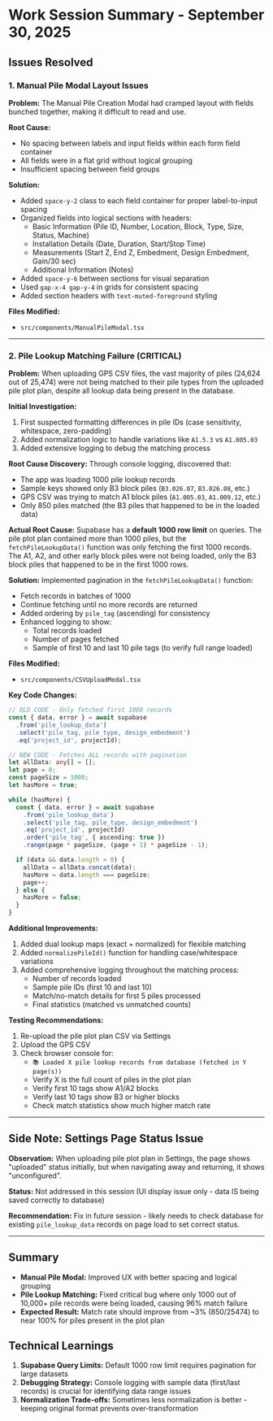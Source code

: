 # Work Session Summary - September 30, 2025

## Issues Resolved

### 1. Manual Pile Modal Layout Issues

**Problem:** The Manual Pile Creation Modal had cramped layout with fields bunched together, making it difficult to read and use.

**Root Cause:**
- No spacing between labels and input fields within each form field container
- All fields were in a flat grid without logical grouping
- Insufficient spacing between field groups

**Solution:**
- Added `space-y-2` class to each field container for proper label-to-input spacing
- Organized fields into logical sections with headers:
  - Basic Information (Pile ID, Number, Location, Block, Type, Size, Status, Machine)
  - Installation Details (Date, Duration, Start/Stop Time)
  - Measurements (Start Z, End Z, Embedment, Design Embedment, Gain/30 sec)
  - Additional Information (Notes)
- Added `space-y-6` between sections for visual separation
- Used `gap-x-4 gap-y-4` in grids for consistent spacing
- Added section headers with `text-muted-foreground` styling

**Files Modified:**
- `src/components/ManualPileModal.tsx`

---

### 2. Pile Lookup Matching Failure (CRITICAL)

**Problem:** When uploading GPS CSV files, the vast majority of piles (24,624 out of 25,474) were not being matched to their pile types from the uploaded pile plot plan, despite all lookup data being present in the database.

**Initial Investigation:**
1. First suspected formatting differences in pile IDs (case sensitivity, whitespace, zero-padding)
2. Added normalization logic to handle variations like `A1.5.3` vs `A1.005.03`
3. Added extensive logging to debug the matching process

**Root Cause Discovery:**
Through console logging, discovered that:
- The app was loading 1000 pile lookup records
- Sample keys showed only B3 block piles (`B3.026.07`, `B3.026.08`, etc.)
- GPS CSV was trying to match A1 block piles (`A1.005.03`, `A1.009.12`, etc.)
- Only 850 piles matched (the B3 piles that happened to be in the loaded data)

**Actual Root Cause:**
Supabase has a **default 1000 row limit** on queries. The pile plot plan contained more than 1000 piles, but the `fetchPileLookupData()` function was only fetching the first 1000 records. The A1, A2, and other early block piles were not being loaded, only the B3 block piles that happened to be in the first 1000 rows.

**Solution:**
Implemented pagination in the `fetchPileLookupData()` function:
- Fetch records in batches of 1000
- Continue fetching until no more records are returned
- Added ordering by `pile_tag` (ascending) for consistency
- Enhanced logging to show:
  - Total records loaded
  - Number of pages fetched
  - Sample of first 10 and last 10 pile tags (to verify full range loaded)

**Files Modified:**
- `src/components/CSVUploadModal.tsx`

**Key Code Changes:**
```typescript
// OLD CODE - Only fetched first 1000 records
const { data, error } = await supabase
  .from('pile_lookup_data')
  .select('pile_tag, pile_type, design_embedment')
  .eq('project_id', projectId);

// NEW CODE - Fetches ALL records with pagination
let allData: any[] = [];
let page = 0;
const pageSize = 1000;
let hasMore = true;

while (hasMore) {
  const { data, error } = await supabase
    .from('pile_lookup_data')
    .select('pile_tag, pile_type, design_embedment')
    .eq('project_id', projectId)
    .order('pile_tag', { ascending: true })
    .range(page * pageSize, (page + 1) * pageSize - 1);

  if (data && data.length > 0) {
    allData = allData.concat(data);
    hasMore = data.length === pageSize;
    page++;
  } else {
    hasMore = false;
  }
}
```

**Additional Improvements:**
1. Added dual lookup maps (exact + normalized) for flexible matching
2. Added `normalizePileId()` function for handling case/whitespace variations
3. Added comprehensive logging throughout the matching process:
   - Number of records loaded
   - Sample pile IDs (first 10 and last 10)
   - Match/no-match details for first 5 piles processed
   - Final statistics (matched vs unmatched counts)

**Testing Recommendations:**
1. Re-upload the pile plot plan CSV via Settings
2. Upload the GPS CSV
3. Check browser console for:
   - `📚 Loaded X pile lookup records from database (fetched in Y page(s))`
   - Verify X is the full count of piles in the plot plan
   - Verify first 10 tags show A1/A2 blocks
   - Verify last 10 tags show B3 or higher blocks
   - Check match statistics show much higher match rate

---

## Side Note: Settings Page Status Issue

**Observation:** When uploading pile plot plan in Settings, the page shows "uploaded" status initially, but when navigating away and returning, it shows "unconfigured".

**Status:** Not addressed in this session (UI display issue only - data IS being saved correctly to database)

**Recommendation:** Fix in future session - likely needs to check database for existing `pile_lookup_data` records on page load to set correct status.

---

## Summary

- **Manual Pile Modal:** Improved UX with better spacing and logical grouping
- **Pile Lookup Matching:** Fixed critical bug where only 1000 out of 10,000+ pile records were being loaded, causing 96% match failure
- **Expected Result:** Match rate should improve from ~3% (850/25474) to near 100% for piles present in the plot plan

## Technical Learnings

1. **Supabase Query Limits:** Default 1000 row limit requires pagination for large datasets
2. **Debugging Strategy:** Console logging with sample data (first/last records) is crucial for identifying data range issues
3. **Normalization Trade-offs:** Sometimes less normalization is better - keeping original format prevents over-transformation
